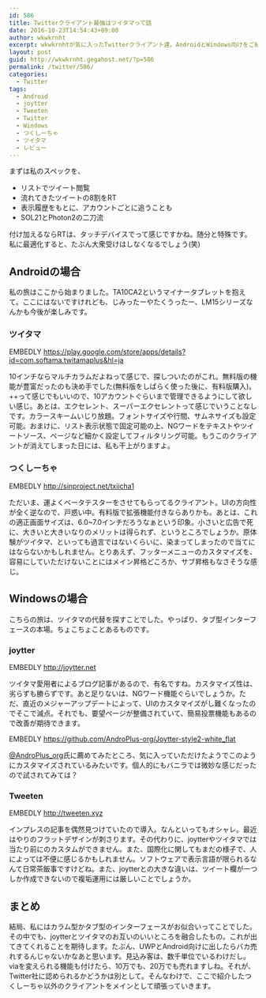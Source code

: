 ```yaml
---
id: 586
title: Twitterクライアント最強はツイタマって話
date: 2016-10-23T14:54:43+09:00
author: wkwkrnht
excerpt: wkwkrnhtが気に入ったTwitterクライアント達。AndroidとWindows向けをご紹介。おそらく他では見ない名前ばかりだと思います。
layout: post
guid: http://wkwkrnht.gegahost.net/?p=586
permalink: /twitter/586/
categories:
  - Twitter
tags:
  - Android
  - joytter
  - Tweeten
  - Twitter
  - Windows
  - つくしーちゃ
  - ツイタマ
  - レビュー
---
```

まずは私のスペックを、

  * リストでツイート閲覧
  * 流れてきたツイートの8割をRT
  * 表示履歴をもとに、アカウントごとに追うことも
  * SOL21とPhoton2の二刀流

付け加えるならRTは、タッチデバイスでって感じですかね。随分と特殊です。私に最適化すると、たぶん大衆受けはしなくなるでしょう(笑)

## Androidの場合

私の旅はここから始まりました。TA10CA2というマイナータブレットを抱えて。ここにはないですけれども、じみったーやたくうったー、LM15シリーズなんかも今後が楽しみです。

### ツイタマ

EMBEDLY https://play.google.com/store/apps/details?id=com.softama.twitamaplus&hl=ja

10インチならマルチカラムだよねって感じで、探しついたのがこれ。無料版の機能が豊富だったのも決め手でした(無料版をしばらく使った後に、有料版購入)。++って感じでもいいので、10アカウントぐらいまで管理できるようにして欲しい感じ。あとは、エクセレント、スーパーエクセレントって感じでいうことなしです。カラースキームいじり放題。フォントサイズや行間、サムネサイズも設定可能。おまけに、リスト表示状態で固定可能の上、NGワードをテキストやツイートソース、ページなど細かく設定してフィルタリング可能。もうこのクライアントが消えてしまった日には、私も干上がりますよ。

### つくしーちゃ

EMBEDLY http://sinproject.net/txiicha1

ただいま、運よくベータテスターをさせてもらってるクライアント。UIの方向性が全く逆なので、戸惑い中。有料版で拡張機能付きならありかも。あとは、これの適正画面サイズは、6.0~7.0インチだろうなぁという印象。小さいと広告で死に、大きいと大きいなりのメリットは得られず、というところでしょうか。原体験がツイタマ、といっても過言ではないくらいに、染まってしまったので当てにはならないかもしれません。とりあえず、フッターメニューのカスタマイズを、容易にしていただけないことにはメイン昇格どころか、サブ昇格もなさそうな感じ。

## Windowsの場合

こちらの旅は、ツイタマの代替を探すことでした。やっぱり、タブ型インターフェースの本場。ちょこちょことあるものです。

### joytter

EMBEDLY http://joytter.net

ツイタマ愛用者によるブログ記事があるので、有名ですね。カスタマイズ性は、劣らずも勝らずです。あと足りないは、NGワード機能ぐらいでしょうか。ただ、直近のメジャーアップデートによって、UIのカスタマイズがし難くなったのでそこで減点。それでも、要望ページが整備されていて、簡易投票機能もあるので改善が期待できます。

EMBEDLY https://github.com/AndroPlus-org/Joytter-style2-white_flat

<a href="http://twitter.com/AndroPlus_org" target="_blank" rel="noopener nofollow">@AndroPlus_org</a>氏に薦めてみたところ、気に入っていただけたようでこのようにカスタマイズされているみたいです。個人的にもバニラでは微妙な感じだったので試されてみては？

### Tweeten

EMBEDLY http://tweeten.xyz

インプレスの記事を偶然見つけていたので導入。なんといってもオシャレ。最近はやりのフラットデザインが刺さります。その代わりに、joytterやツイタマでは当たり前にのカスタムができません。また、国際化に関してもまだの様子で、人によっては不便に感じるかもしれません。ソフトウェアで表示言語が限られるなんて日常茶飯事ですけどね。また、joytterとの大きな違いは、ツイート欄が一つしか作成できないので複垢運用には厳しいことでしょうか。

## まとめ

結局、私にはカラム型かタブ型のインターフェースがお似合いってことでした。その中でも、joytterとツイタマのお互いのいいところを融合したもの。これが出てきてくれることを期待します。たぶん、UWPとAndroid向けに出したらバカ売れするんじゃないかなあと思います。見込み客は、数千単位でいるわけだし。viaを変えられる機能も付けたら、10万でも、20万でも売れますしね。それが、Twitter社に認められるかどうかは別として。そんなわけで、ここで紹介したつくしーちゃ以外のクライアントをメインとして頑張っていきます。